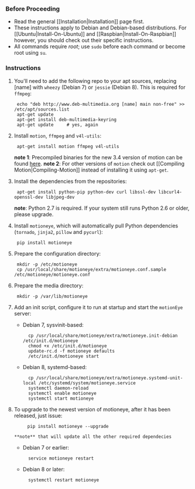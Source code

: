 ### Before Proceeding
* Read the general [[Installation|Installation]] page first.
* These instructions apply to Debian and Debian-based distributions. For [[Ubuntu|Install-On-Ubuntu]] and [[Raspbian|Install-On-Raspbian]] however, you should check out their specific instructions.
* All commands require *root*; use `sudo` before each command or become root using `su`.

### Instructions
1. You'll need to add the following repo to your apt sources, replacing [name] with `wheezy` (Debian 7) or `jessie` (Debian 8). This is required for `ffmpeg`:

        echo "deb http://www.deb-multimedia.org [name] main non-free" >> /etc/apt/sources.list
        apt-get update
        apt-get install deb-multimedia-keyring
        apt-get update     # yes, again

2. Install `motion`, `ffmpeg` and `v4l-utils`:

        apt-get install motion ffmpeg v4l-utils

    **note 1**: Precompiled binaries for the new 3.4 version of motion can be found [here](https://github.com/Motion-Project/motion/releases/).
    **note 2**: For other versions of `motion` check out [[Compiling Motion|Compiling-Motion]] instead of installing it using `apt-get`.

3. Install the dependencies from the repositories:

        apt-get install python-pip python-dev curl libssl-dev libcurl4-openssl-dev libjpeg-dev

    **note**: Python 2.7 is required. If your system still runs Python 2.6 or older, please upgrade.

4. Install `motioneye`, which will automatically pull Python dependencies (`tornado`, `jinja2`, `pillow` and `pycurl`):

        pip install motioneye

5. Prepare the configuration directory:

        mkdir -p /etc/motioneye
        cp /usr/local/share/motioneye/extra/motioneye.conf.sample /etc/motioneye/motioneye.conf

6. Prepare the media directory:

        mkdir -p /var/lib/motioneye

7. Add an init script, configure it to run at startup and start the `motionEye` server:

    * Debian 7, sysvinit-based:

            cp /usr/local/share/motioneye/extra/motioneye.init-debian /etc/init.d/motioneye
            chmod +x /etc/init.d/motioneye
            update-rc.d -f motioneye defaults
            /etc/init.d/motioneye start
 
    * Debian 8, systemd-based:

            cp /usr/local/share/motioneye/extra/motioneye.systemd-unit-local /etc/systemd/system/motioneye.service
            systemctl daemon-reload
            systemctl enable motioneye
            systemctl start motioneye

8. To upgrade to the newest version of motioneye, after it has been released, just issue:

            pip install motioneye --upgrade

       **note** that will update all the other required dependecies

    * Debian 7 or earlier:
            
            service motioneye restart

    * Debian 8 or later:

            systemctl restart motioneye
